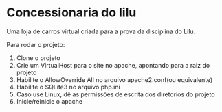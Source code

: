 # Concessionaria do lilu

Uma loja de carros virtual criada para a prova da disciplina do Lilu.

Para rodar o projeto:

1. Clone o projeto
2. Crie um VirtualHost para o site no apache, apontando para a raiz do projeto
3. Habilite o AllowOverride All no arquivo apache2.conf(ou equivalente)
4. Habilite o SQLite3 no arquivo php.ini
5. Caso use Linux, dê as permissões de escrita dos diretorios do projeto
6. Inicie/reinicie o apache

